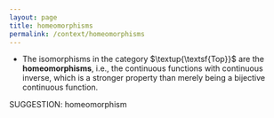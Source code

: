 ```yaml
---
layout: page
title: homeomorphisms
permalink: /context/homeomorphisms
---
```

-  The isomorphisms in the category $\textup{\textsf{Top}}$ are the **homeomorphisms**, i.e., the continuous functions with continuous inverse, which is a stronger property than merely being a bijective continuous function.

SUGGESTION: homeomorphism